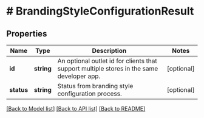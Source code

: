 # # BrandingStyleConfigurationResult

## Properties

Name | Type | Description | Notes
------------ | ------------- | ------------- | -------------
**id** | **string** | An optional outlet id for clients that support multiple stores in the same developer app. | [optional] 
**status** | **string** | Status from branding style configuration process. | [optional] 

[[Back to Model list]](../../README.md#documentation-for-models) [[Back to API list]](../../README.md#documentation-for-api-endpoints) [[Back to README]](../../README.md)


